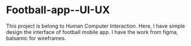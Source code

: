 # Football-app--UI-UX
This project is belong to Human Computer Interaction. Here, I have simple design the interface of football mobile app.
I have the work from figma, balsamic for wireframes. 
